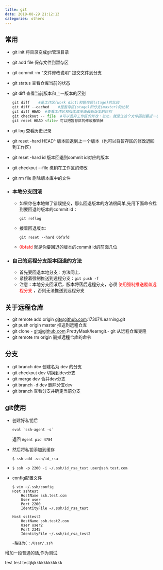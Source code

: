 ```yaml
---
title: git
date: 2018-08-29 21:12:13
categories: others
---
```

## 常用

- git init 将目录变成git管理目录

- git add file  保存文件到暂存区

- git commit -m "文件修改说明"  提交文件到分支

- git status  查看仓库当前的状态

- git diff   查看当前版本和上一版本的区别

  ```python
  git diff    #是工作区(work dict)和暂存区(stage)的比较
  git diff --cached    #是暂存区(stage)和分支(master)的比较
  git diff HEAD  #查看工作区和版本库里面最新版本的区别
  git checkout -- file  #可以丢弃工作区的修改：总之，就是让这个文件回到最近一次git commit或git add时的状态。
  git reset HEAD <file> 可以把暂存区的修改撤销掉
  ```

- git log  查看历史记录

- git reset -hard HEAD^  版本回退到上一个版本（也可以将暂存区的修改退回到工作区）

- git reset -hard id   版本回退到commit id对应的版本

- git checkout --file  撤销在工作区的修改

- git rm file  删除版本库中的文件

- ### 本地分支回滚

  - 如果你在本地做了错误提交，那么回退版本的方法很简单,先用下面命令找到要回退的版本的commit id：

    `git reflog `

  - 接着回退版本:

    `git reset --hard Obfafd`

  - <font color='red'>0bfafd</font>  就是你要回退的版本的commit id的前面几位

- ### 自己的远程分支版本回退的方法

  - 首先要回退本地分支：方法同上.	
  - 紧接着强制推送到远程分支：`git push -f`
  - 注意：本地分支回滚后，版本将落后远程分支，必须 <font color='red'>使用强制推送覆盖远程分支</font> ，否则无法推送到远程分支

##  关于远程仓库
-   git remote add origin git@github.com:17307/Learning.git
-   git push origin master   推送到远程仓库
-   git clone -    git@github.com:PrettyMask/learngit.-    git  从远程仓库克隆
-   git remote rm origin  删掉远程仓库的命令  

##  分支

-   git branch dev  创建名为 dev 的分支
-   git checkout dev  切换到dev分支
-   git merge dev 合并dev分支
-   git branch -d dev 删除分支dev
-   git branch 查看分支并确定当前分支

##   git使用

- 创建好私钥后
     ```
     eval `ssh-agent -s`
     ```
    返回 `Agent pid 4784`
- 然后将私钥添加到缓存

  `$ ssh-add .ssh/id_rsa`

- `$ ssh -p 2200 -i ~/.ssh/id_rsa_test user@ssh.test.com`
- config配置文件

  ```con
  $ vim ~/.ssh/config
  Host sshtest
      HostName ssh.test.com
      User user
      Port 2200
      IdentityFile ~/.ssh/id_rsa_test
  
  Host ssttest2
      HostName ssh.test2.com
      User user2
      Port 2345
      IdentityFile ~/.ssh/id_rsa_test2
  
  ~路径为C：/User/.ssh
  ```

增加一段普通的话,作为测试.

test test testjkjkkkkkkkkkkkk
